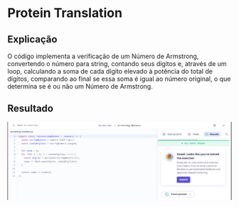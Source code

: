 # Protein Translation

## Explicação
O código implementa a verificação de um Número de Armstrong, convertendo o número para string, contando seus dígitos e, através de um loop, calculando a soma de cada dígito elevado à potência do total de dígitos, comparando ao final se essa soma é igual ao número original, o que determina se é ou não um Número de Armstrong.

## Resultado
![alt text](assets/image.png)